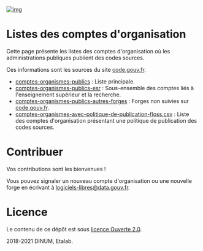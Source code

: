 [![img](https://img.shields.io/badge/Licence%20Ouverte-orange.svg?style=flat-square)](https://git.sr.ht/~etalab/codegouvfr-sources/blob/master/LICENSE.md)


# Listes des comptes d'organisation

Cette page présente les listes des comptes d'organisation où les
administrations publiques publient des codes sources.

Ces informations sont les sources du site [code.gouv.fr](https://code.gouv.fr).

-   [comptes-organismes-publics](https://git.sr.ht/~etalab/codegouvfr-sources/blob/master/comptes-organismes-publics) : Liste principale.
-   [comptes-organismes-publics-esr](https://git.sr.ht/~etalab/codegouvfr-sources/blob/master/comptes-organismes-publics-esr) : Sous-ensemble des comptes liés à l'enseignement supérieur et la recherche.
-   [comptes-organismes-publics-autres-forges](https://git.sr.ht/~etalab/codegouvfr-sources/blob/master/comptes-organismes-publics-autres-forges) : Forges non suivies sur [code.gouv.fr](https://code.gouv.fr).
-   [comptes-organismes-avec-politique-de-publication-floss.csv](https://git.sr.ht/~etalab/codegouvfr-sources/blob/master/comptes-organismes-avec-politique-de-publication-floss.csv) : Liste des comptes d'organisation présentant une politique de publication des codes sources.


# Contribuer

Vos contributions sont les bienvenues !

Vous pouvez signaler un nouveau compte d'organisation ou une nouvelle
forge en écrivant à [logiciels-libres@data.gouv.fr](mailto:logiciels-libres@data.gouv.fr).


# Licence

Le contenu de ce dépôt est sous [licence Ouverte 2.0](LICENSE.md).

2018-2021 DINUM, Etalab.

